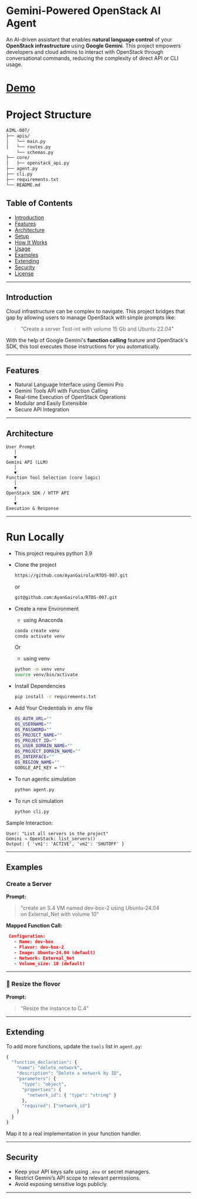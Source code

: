 # Gemini-Powered OpenStack AI Agent

An AI-driven assistant that enables **natural language control** of your **OpenStack infrastructure** using **Google Gemini**. This project empowers developers and cloud admins to interact with OpenStack through conversational commands, reducing the complexity of direct API or CLI usage.

# [Demo](https://drive.google.com/drive/folders/1-i7_EgWivs9o_x47rCEhc3jaIqW0Yeuh?usp=drive_link)


# Project Structure

```bash
AIML-007/
├── apis/
│   └── main.py 
│   └── routes.py
    └── schemas.py
├── core/
│   ├── openstack_api.py
├── agent.py
├── cli.py 
├── requirements.txt
└── README.md
```


## Table of Contents

- [Introduction](#-introduction)
- [Features](#-features)
- [Architecture](#-architecture)
- [Setup](#-setup)
- [How It Works](#-how-it-works)
- [Usage](#-usage)
- [Examples](#-examples)
- [Extending](#-extending)
- [Security](#-security)
- [License](#-license)

---

## Introduction

Cloud infrastructure can be complex to navigate. This project bridges that gap by allowing users to manage OpenStack with simple prompts like:

> "Create a server Test-int with volume 15 Gb and Ubuntu 22.04"

With the help of Google Gemini's **function calling** feature and OpenStack's SDK, this tool executes those instructions for you automatically.

---

##  Features

- Natural Language Interface using Gemini Pro
- Gemini Tools API with Function Calling
- Real-time Execution of OpenStack Operations
- Modular and Easily Extensible
- Secure API Integration

---

## Architecture

```plaintext
User Prompt
   │
   ▼
Gemini API (LLM)
   │
   ▼
Function Tool Selection (core logic)
   │
   ▼
OpenStack SDK / HTTP API
   │
   ▼
Execution & Response
```

---

# Run Locally
- This project requires python 3.9

- Clone the project

    ```bash
    https://github.com/AyanGairola/RTDS-007.git
    ```
    or
    ```bash
    git@github.com:AyanGairola/RTDS-007.git
    ```


- Create a new Environment

    - using Anaconda

    ```bash
    conda create venv
    conda activate venv
    ```
    Or

    - using venv

    ```bash
    python -m venv venv
    source venv/bin/activate
    ```

- Install Dependencies
    ```bash
    pip install -r requirements.txt
    ```
- Add Your Credentials in .env file
    ```bash
    OS_AUTH_URL=""
    OS_USERNAME=""
    OS_PASSWORD=""
    OS_PROJECT_NAME=""
    OS_PROJECT_ID=""
    OS_USER_DOMAIN_NAME=""
    OS_PROJECT_DOMAIN_NAME=""
    OS_INTERFACE=""
    OS_REGION_NAME=""
    GOOGLE_API_KEY = ""
    ```

- To run agentic simulation
    ```bash
    python agent.py
    ```
- To run cli simulation
    ```bash
    python cli.py
    ```

Sample Interaction:

```
User: "List all servers in the project"
Gemini → OpenStack: list_servers()
Output: { 'vm1': 'ACTIVE', 'vm2': 'SHUTOFF' }
```

---

##  Examples

### Create a Server

**Prompt:**  
> "create an S.4 VM named dev-box-2 using Ubuntu-24.04 on External_Net with volume 10"

**Mapped Function Call:**

```json
 Configuration:
   - Name: dev-box
   - Flavor: dev-box-2
   - Image: Ubuntu-24.04 (default)
   - Network: External_Net
   - Volume_size: 10 (default)
```

---

### 🔹 Resize the flovor

**Prompt:**  
> "Resize the instance <id> to C.4"

---

##  Extending

To add more functions, update the `tools` list in `agent.py`:

```python
{
  "function_declaration": {
    "name": "delete_network",
    "description": "Delete a network by ID",
    "parameters": {
      "type": "object",
      "properties": {
        "network_id": { "type": "string" }
      },
      "required": ["network_id"]
    }
  }
}
```

Map it to a real implementation in your function handler.

---

## Security

- Keep your API keys safe using `.env` or secret managers.
- Restrict Gemini’s API scope to relevant permissions.
- Avoid exposing sensitive logs publicly.

---
